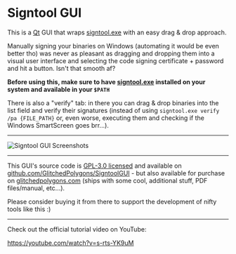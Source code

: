 # Signtool GUI

This is a [Qt](https://www.qt.io) GUI that wraps [signtool.exe](https://docs.microsoft.com/en-us/dotnet/framework/tools/signtool-exe) with an easy drag &amp; drop approach.

Manually signing your binaries on Windows (automating it would be even better tho) was never as pleasant as dragging and dropping them into a visual user interface and selecting the code signing certificate + password and hit a button. Isn't that smooth af?

**Before using this, make sure to have [signtool.exe](https://docs.microsoft.com/en-us/dotnet/framework/tools/signtool-exe) installed on your system and available in your `$PATH`**

There is also a "verify" tab: in there you can drag &amp; drop binaries into the list field and verify their signatures (instead of using `signtool.exe verify /pa {FILE_PATH}` or, even worse, executing them and checking if the Windows SmartScreen goes brr...).

---

![Signtool GUI Screenshots](https://files.glitchedpolygons.com/api/v1/files/2porakb5izmfdtx3)

---

This GUI's source code is [GPL-3.0 licensed](https://github.com/GlitchedPolygons/SigntoolGUI/blob/main/LICENSE) and available on [github.com/GlitchedPolygons/SigntoolGUI](https://github.com/GlitchedPolygons/SigntoolGUI) - but also available for purchase on [glitchedpolygons.com](https://glitchedpolygons.com) (ships with some cool, additional stuff, PDF files/manual, etc...). 

Please consider buying it from there to support the development of nifty tools like this :)

---

Check out the official tutorial video on YouTube:

https://youtube.com/watch?v=s-rts-YK9uM
